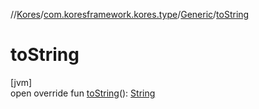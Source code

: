 //[Kores](../../../index.md)/[com.koresframework.kores.type](../index.md)/[Generic](index.md)/[toString](to-string.md)

# toString

[jvm]\
open override fun [toString](to-string.md)(): [String](https://kotlinlang.org/api/latest/jvm/stdlib/kotlin/-string/index.html)
